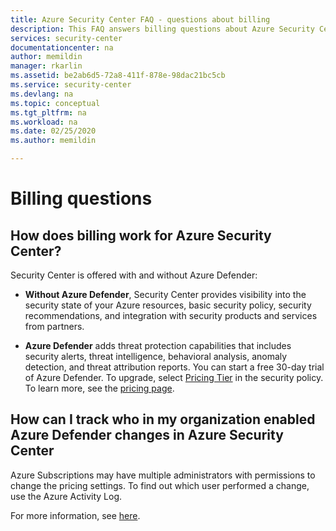 ```yaml
---
title: Azure Security Center FAQ - questions about billing
description: This FAQ answers billing questions about Azure Security Center, a product that helps you prevent, detect, and respond to threats.
services: security-center
documentationcenter: na
author: memildin
manager: rkarlin
ms.assetid: be2ab6d5-72a8-411f-878e-98dac21bc5cb
ms.service: security-center
ms.devlang: na
ms.topic: conceptual
ms.tgt_pltfrm: na
ms.workload: na
ms.date: 02/25/2020
ms.author: memildin

---
```


# Billing questions

## How does billing work for Azure Security Center?
Security Center is offered with and without Azure Defender:

- **Without Azure Defender**, Security Center provides visibility into the security state of your Azure resources, basic security policy, security recommendations, and integration with security products and services from partners.

- **Azure Defender** adds threat protection capabilities that includes security alerts, threat intelligence, behavioral analysis, anomaly detection, and threat attribution reports. You can start a free 30-day trial of Azure Defender. To upgrade, select [Pricing Tier](https://docs.microsoft.com/azure/security-center/security-center-pricing) in the security policy. To learn more, see the [pricing page](https://azure.microsoft.com/pricing/details/security-center/).

## How can I track who in my organization enabled Azure Defender changes in Azure Security Center
Azure Subscriptions may have multiple administrators with permissions to change the pricing settings. To find out which user performed a change, use the Azure Activity Log. 

For more information, see [here](https://techcommunity.microsoft.com/t5/Security-Identity/Tracking-Changes-in-the-Pricing-Tier-for-Azure-Security-Center/td-p/390832).